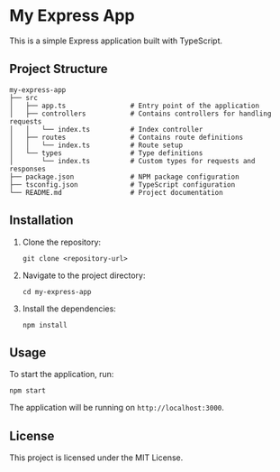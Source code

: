 # My Express App

This is a simple Express application built with TypeScript.

## Project Structure

```
my-express-app
├── src
│   ├── app.ts                # Entry point of the application
│   ├── controllers           # Contains controllers for handling requests
│   │   └── index.ts          # Index controller
│   ├── routes                # Contains route definitions
│   │   └── index.ts          # Route setup
│   └── types                 # Type definitions
│       └── index.ts          # Custom types for requests and responses
├── package.json              # NPM package configuration
├── tsconfig.json             # TypeScript configuration
└── README.md                 # Project documentation
```

## Installation

1. Clone the repository:
   ```
   git clone <repository-url>
   ```
2. Navigate to the project directory:
   ```
   cd my-express-app
   ```
3. Install the dependencies:
   ```
   npm install
   ```

## Usage

To start the application, run:
```
npm start
```

The application will be running on `http://localhost:3000`. 

## License

This project is licensed under the MIT License.